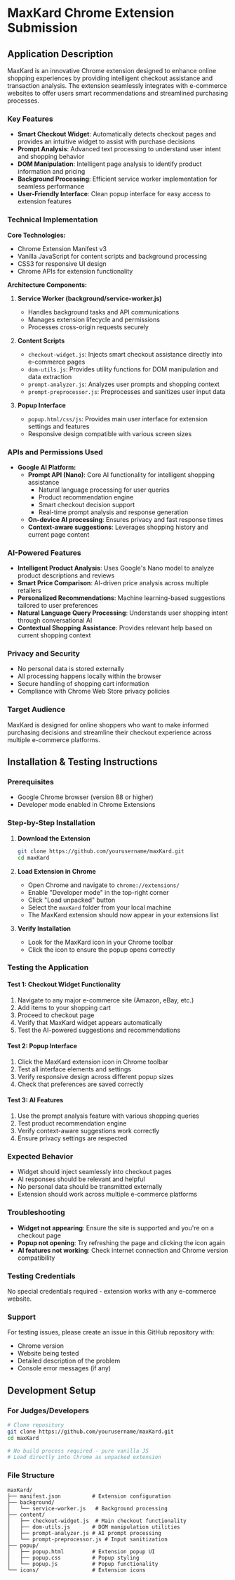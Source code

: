 # MaxKard Chrome Extension Submission

## Application Description

MaxKard is an innovative Chrome extension designed to enhance online shopping experiences by providing intelligent checkout assistance and transaction analysis. The extension seamlessly integrates with e-commerce websites to offer users smart recommendations and streamlined purchasing processes.

### Key Features

- **Smart Checkout Widget**: Automatically detects checkout pages and provides an intuitive widget to assist with purchase decisions
- **Prompt Analysis**: Advanced text processing to understand user intent and shopping behavior
- **DOM Manipulation**: Intelligent page analysis to identify product information and pricing
- **Background Processing**: Efficient service worker implementation for seamless performance
- **User-Friendly Interface**: Clean popup interface for easy access to extension features

### Technical Implementation

**Core Technologies:**
- Chrome Extension Manifest v3
- Vanilla JavaScript for content scripts and background processing
- CSS3 for responsive UI design
- Chrome APIs for extension functionality

**Architecture Components:**

1. **Service Worker (background/service-worker.js)**
   - Handles background tasks and API communications
   - Manages extension lifecycle and permissions
   - Processes cross-origin requests securely

2. **Content Scripts**
   - `checkout-widget.js`: Injects smart checkout assistance directly into e-commerce pages
   - `dom-utils.js`: Provides utility functions for DOM manipulation and data extraction
   - `prompt-analyzer.js`: Analyzes user prompts and shopping context
   - `prompt-preprocessor.js`: Preprocesses and sanitizes user input data

3. **Popup Interface**
   - `popup.html/css/js`: Provides main user interface for extension settings and features
   - Responsive design compatible with various screen sizes

### APIs and Permissions Used

- **Google AI Platform:**
  - **Prompt API (Nano)**: Core AI functionality for intelligent shopping assistance
    - Natural language processing for user queries
    - Product recommendation engine
    - Smart checkout decision support
    - Real-time prompt analysis and response generation
  - **On-device AI processing**: Ensures privacy and fast response times
  - **Context-aware suggestions**: Leverages shopping history and current page content

### AI-Powered Features

- **Intelligent Product Analysis**: Uses Google's Nano model to analyze product descriptions and reviews
- **Smart Price Comparison**: AI-driven price analysis across multiple retailers  
- **Personalized Recommendations**: Machine learning-based suggestions tailored to user preferences
- **Natural Language Query Processing**: Understands user shopping intent through conversational AI
- **Contextual Shopping Assistance**: Provides relevant help based on current shopping context

### Privacy and Security

- No personal data is stored externally
- All processing happens locally within the browser
- Secure handling of shopping cart information
- Compliance with Chrome Web Store privacy policies

### Target Audience

MaxKard is designed for online shoppers who want to make informed purchasing decisions and streamline their checkout experience across multiple e-commerce platforms.


## Installation & Testing Instructions

### Prerequisites
- Google Chrome browser (version 88 or higher)
- Developer mode enabled in Chrome Extensions

### Step-by-Step Installation

1. **Download the Extension**
   ```bash
   git clone https://github.com/yourusername/maxKard.git
   cd maxKard
   ```

2. **Load Extension in Chrome**
   - Open Chrome and navigate to `chrome://extensions/`
   - Enable "Developer mode" in the top-right corner
   - Click "Load unpacked" button
   - Select the `maxKard` folder from your local machine
   - The MaxKard extension should now appear in your extensions list

3. **Verify Installation**
   - Look for the MaxKard icon in your Chrome toolbar
   - Click the icon to ensure the popup opens correctly

### Testing the Application

#### Test 1: Checkout Widget Functionality
1. Navigate to any major e-commerce site (Amazon, eBay, etc.)
2. Add items to your shopping cart
3. Proceed to checkout page
4. Verify that MaxKard widget appears automatically
5. Test the AI-powered suggestions and recommendations

#### Test 2: Popup Interface
1. Click the MaxKard extension icon in Chrome toolbar
2. Test all interface elements and settings
3. Verify responsive design across different popup sizes
4. Check that preferences are saved correctly

#### Test 3: AI Features
1. Use the prompt analysis feature with various shopping queries
2. Test product recommendation engine
3. Verify context-aware suggestions work correctly
4. Ensure privacy settings are respected

### Expected Behavior
- Widget should inject seamlessly into checkout pages
- AI responses should be relevant and helpful
- No personal data should be transmitted externally
- Extension should work across multiple e-commerce platforms

### Troubleshooting
- **Widget not appearing**: Ensure the site is supported and you're on a checkout page
- **Popup not opening**: Try refreshing the page and clicking the icon again
- **AI features not working**: Check internet connection and Chrome version compatibility

### Testing Credentials
No special credentials required - extension works with any e-commerce website.

### Support
For testing issues, please create an issue in this GitHub repository with:
- Chrome version
- Website being tested
- Detailed description of the problem
- Console error messages (if any)

## Development Setup

### For Judges/Developers
```bash
# Clone repository
git clone https://github.com/yourusername/maxKard.git
cd maxKard

# No build process required - pure vanilla JS
# Load directly into Chrome as unpacked extension
```

### File Structure
```
maxKard/
├── manifest.json          # Extension configuration
├── background/
│   └── service-worker.js   # Background processing
├── content/
│   ├── checkout-widget.js  # Main checkout functionality
│   ├── dom-utils.js       # DOM manipulation utilities
│   ├── prompt-analyzer.js # AI prompt processing
│   └── prompt-preprocessor.js # Input sanitization
├── popup/
│   ├── popup.html         # Extension popup UI
│   ├── popup.css          # Popup styling
│   └── popup.js           # Popup functionality
└── icons/                 # Extension icons
```